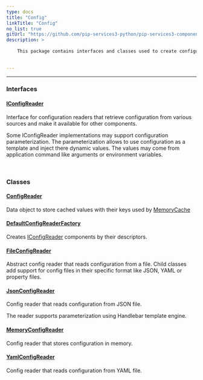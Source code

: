 ```yaml
---
type: docs
title: "Config"
linkTitle: "Config"
no_list: true
gitUrl: "https://github.com/pip-services3-python/pip-services3-components-python"
description: >
    
    This package contains interfaces and classes used to create configuration readers from different sources, such as YAML and JSON files. 
    
    
---
```

---

<div class="module-body"> 

### Interfaces

#### [IConfigReader](iconfig_reader)
Interface for configuration readers that retrieve configuration from various sources
and make it available for other components.

Some IConfigReader implementations may support configuration parameterization.
The parameterization allows to use configuration as a template and inject there dynamic values.
The values may come from application command like arguments or environment variables.

<br>

### Classes

#### [ConfigReader](config_reader)
Data object to store cached values with their keys used by [MemoryCache](../memory_cache)

#### [DefaultConfigReaderFactory](default_config_reader_factory)
Creates [IConfigReader](iconfig_reader) components by their descriptors.

#### [FileConfigReader](file_config_reader)
Abstract config reader that reads configuration from a file.
Child classes add support for config files in their specific format
like JSON, YAML or property files.

#### [JsonConfigReader](json_config_reader)
Config reader that reads configuration from JSON file.

The reader supports parameterization using Handlebar template engine.


#### [MemoryConfigReader](memory_config_reader)
Config reader that stores configuration in memory.

#### [YamlConfigReader](yaml_config_reader)
Config reader that reads configuration from YAML file.


</div>
